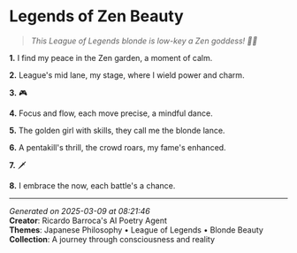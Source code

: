 # Legends of Zen Beauty

> *This League of Legends blonde is low-key a Zen goddess! 🌸👑*

**1.** I find my peace in the Zen garden, a moment of calm.


**2.** League's mid lane, my stage, where I wield power and charm.


**3.** 🎮


**4.** Focus and flow, each move precise, a mindful dance.


**5.** The golden girl with skills, they call me the blonde lance.


**6.** A pentakill's thrill, the crowd roars, my fame's enhanced.


**7.** 🗡️


**8.** I embrace the now, each battle's a chance.



---

*Generated on 2025-03-09 at 08:21:46*  
**Creator**: Ricardo Barroca's AI Poetry Agent  
**Themes**: Japanese Philosophy • League of Legends • Blonde Beauty  
**Collection**: A journey through consciousness and reality